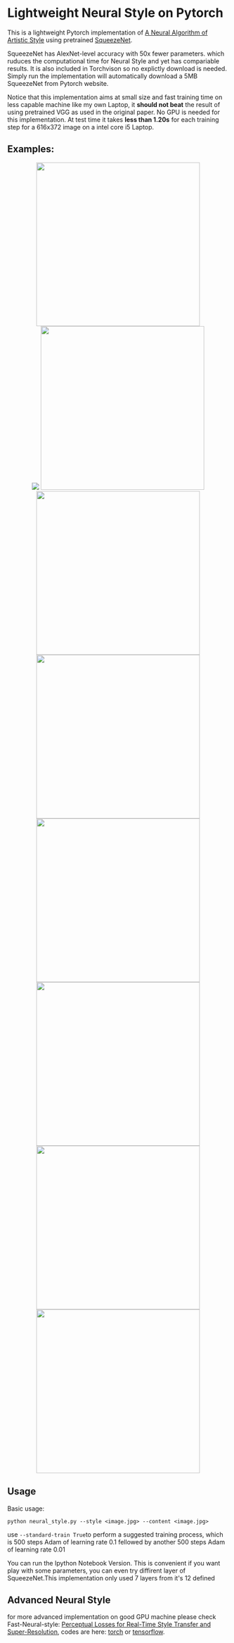 # **Lightweight Neural Style on Pytorch**

This is a lightweight Pytorch implementation of [A Neural Algorithm of Artistic Style](http://arxiv.org/abs/1508.06576) using pretrained [SqueezeNet](https://arxiv.org/abs/1602.07360).

SqueezeNet has AlexNet-level accuracy with 50x fewer parameters. which ruduces the computational time for Neural Style and yet has compariable results. It is also included in Torchvison so no explictly download is needed. Simply run the implementation will automatically download a 5MB SqueezeNet from Pytorch website.

Notice that this implementation aims at small size and fast training time on less capable machine like my own Laptop, it **should not beat** the result of using pretrained VGG as used in the original paper. No GPU is needed for this implementation. At test time it takes **less than 1.20s** for each training step for a 616x372 image on a intel core i5 Laptop.

## Examples:

<div align = 'center'>
<img src="https://raw.githubusercontent.com/lizeng614/pytorch-neural-style/master/img_data/img/shanghai.jpg" height="372px">
</div>

<div align = 'center'>
<img src="https://raw.githubusercontent.com/lizeng614/pytorch-neural-style/master/img_data/output/s_ms02.jpg" 372px> <img src="https://raw.githubusercontent.com/lizeng614/pytorch-neural-style/master/img_data/style/display/the_scream.jpg" height="372px">
</div>

<div align = 'center'>
<img src="https://raw.githubusercontent.com/lizeng614/pytorch-neural-style/master/img_data/output/s_s.jpg" height="372px"> <img src="https://raw.githubusercontent.com/lizeng614/pytorch-neural-style/master/img_data/style/display/stary_night.jpg" height="372px">
</div>

<div align = 'center'>
<img src="https://raw.githubusercontent.com/lizeng614/pytorch-neural-style/master/img_data/output/s_lm_01.jpg" height="372px"> <img src="https://raw.githubusercontent.com/lizeng614/pytorch-neural-style/master/img_data/style/display/la_muse.jpg" height="372px">
</div>

<div align = 'center'>
<img src="https://raw.githubusercontent.com/lizeng614/pytorch-neural-style/master/img_data/output/s_w01.jpg" height="372px"> <img src="https://raw.githubusercontent.com/lizeng614/pytorch-neural-style/master/img_data/style/display/stary_night.jpg" height="372px">
</div>

## Usage
Basic usage:
```
python neural_style.py --style <image.jpg> --content <image.jpg>
```
use ```--standard-train True```to perform a suggested training process, which is 500 steps Adam of learning rate 0.1 fellowed by another 500 steps Adam of learning rate 0.01

You can run the Ipython Notebook Version. This is convenient if you want play with some parameters, you can even try diffirent layer of SqueezeNet.This implementation only used 7 layers from it's 12 defined

## Advanced Neural Style
for more advanced implementation on good GPU machine please check Fast-Neural-style: [Perceptual Losses for Real-Time Style Transfer and Super-Resolution](http://cs.stanford.edu/people/jcjohns/eccv16/), codes are here: [torch](https://github.com/jcjohnson/fast-neural-style) or [tensorflow](https://github.com/lengstrom/fast-style-transfer).
